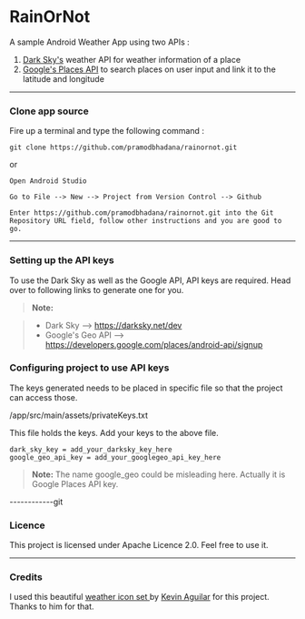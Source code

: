 RainOrNot
===================

A sample Android Weather App using two APIs :

 1. <a href="https://darksky.net">Dark Sky's</a> weather API for weather information of a place
 2. <a href="https://developers.google.com/places/android-api/autocomplete">Google's Places API</a> to search places on user input and link it to the latitude and longitude

----------


### Clone app source
Fire up a terminal and type the following command :
```
git clone https://github.com/pramodbhadana/rainornot.git
```
or 
```
Open Android Studio 

Go to File --> New --> Project from Version Control --> Github 
 
Enter https://github.com/pramodbhadana/rainornot.git into the Git Repository URL field, follow other instructions and you are good to go.
```
----------

### Setting up the API keys

To use the Dark Sky as well as the Google API, API keys are required. Head over to following links to generate one for you.

> **Note:**

> - Dark Sky --> https://darksky.net/dev
> - Google's Geo API --> https://developers.google.com/places/android-api/signup

### Configuring project to use API keys

The keys generated needs to be placed in specific file so that the project can access those.

/app/src/main/assets/privateKeys.txt

This file holds the keys. Add your keys to the above file.

```
dark_sky_key = add_your_darksky_key_here
google_geo_api_key = add_your_googlegeo_api_key_here
```

> **Note:** The name google_geo could be misleading here. Actually it is Google Places API key.


------------git
### Licence
This project is licensed under Apache Licence 2.0. Feel free to use it.

------------
### Credits

I used this beautiful <a href="https://www.uplabs.com/posts/material-design-weather-icon-set">weather icon set </a> by <a href="https://www.uplabs.com/kevinttob">Kevin Aguilar</a> for this project. Thanks to him for that.
